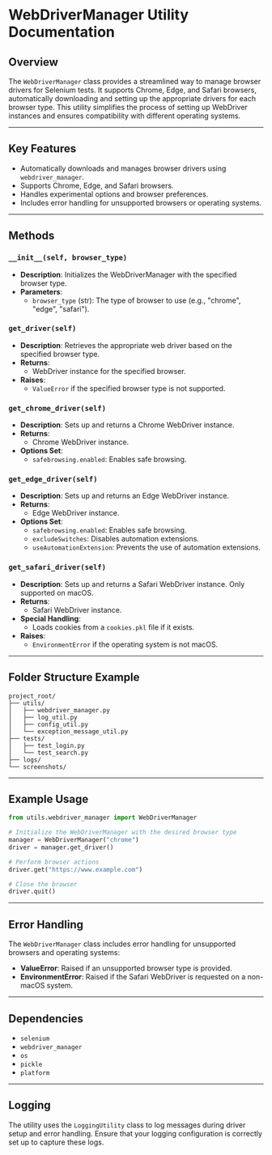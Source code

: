 # WebDriverManager Utility Documentation

## Overview
The `WebDriverManager` class provides a streamlined way to manage browser drivers for Selenium tests. It supports Chrome, Edge, and Safari browsers, automatically downloading and setting up the appropriate drivers for each browser type. This utility simplifies the process of setting up WebDriver instances and ensures compatibility with different operating systems.

---

## Key Features
- Automatically downloads and manages browser drivers using `webdriver_manager`.
- Supports Chrome, Edge, and Safari browsers.
- Handles experimental options and browser preferences.
- Includes error handling for unsupported browsers or operating systems.

---

## Methods

### `__init__(self, browser_type)`
- **Description**: Initializes the WebDriverManager with the specified browser type.
- **Parameters**:
  - `browser_type` (str): The type of browser to use (e.g., "chrome", "edge", "safari").

### `get_driver(self)`
- **Description**: Retrieves the appropriate web driver based on the specified browser type.
- **Returns**:
  - WebDriver instance for the specified browser.
- **Raises**:
  - `ValueError` if the specified browser type is not supported.

### `get_chrome_driver(self)`
- **Description**: Sets up and returns a Chrome WebDriver instance.
- **Returns**:
  - Chrome WebDriver instance.
- **Options Set**:
  - `safebrowsing.enabled`: Enables safe browsing.

### `get_edge_driver(self)`
- **Description**: Sets up and returns an Edge WebDriver instance.
- **Returns**:
  - Edge WebDriver instance.
- **Options Set**:
  - `safebrowsing.enabled`: Enables safe browsing.
  - `excludeSwitches`: Disables automation extensions.
  - `useAutomationExtension`: Prevents the use of automation extensions.

### `get_safari_driver(self)`
- **Description**: Sets up and returns a Safari WebDriver instance. Only supported on macOS.
- **Returns**:
  - Safari WebDriver instance.
- **Special Handling**:
  - Loads cookies from a `cookies.pkl` file if it exists.
- **Raises**:
  - `EnvironmentError` if the operating system is not macOS.

---

## Folder Structure Example
```
project_root/
├── utils/
│   ├── webdriver_manager.py
│   ├── log_util.py
│   ├── config_util.py
│   └── exception_message_util.py
├── tests/
│   ├── test_login.py
│   └── test_search.py
├── logs/
└── screenshots/
```

---

## Example Usage
```python
from utils.webdriver_manager import WebDriverManager

# Initialize the WebDriverManager with the desired browser type
manager = WebDriverManager("chrome")
driver = manager.get_driver()

# Perform browser actions
driver.get("https://www.example.com")

# Close the browser
driver.quit()
```

---

## Error Handling
The `WebDriverManager` class includes error handling for unsupported browsers and operating systems:
- **ValueError**: Raised if an unsupported browser type is provided.
- **EnvironmentError**: Raised if the Safari WebDriver is requested on a non-macOS system.

---

## Dependencies
- `selenium`
- `webdriver_manager`
- `os`
- `pickle`
- `platform`

---

## Logging
The utility uses the `LoggingUtility` class to log messages during driver setup and error handling. Ensure that your logging configuration is correctly set up to capture these logs.

